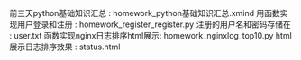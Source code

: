 前三天python基础知识汇总     : homework_python基础知识汇总.xmind
用函数实现用户登录和注册     : homework_register_register.py
注册的用户名和密码存储在     : user.txt
函数实现nginx日志排序html展示: homework_nginxlog_top10.py
html展示日志排序效果         : status.html         
